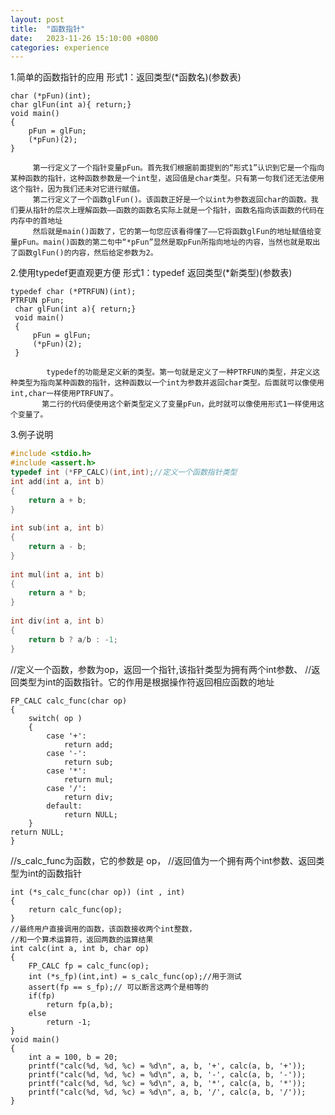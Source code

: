 ```yaml
---
layout: post
title:  "函数指针"
date:   2023-11-26 15:10:00 +0800
categories: experience
---
```

1.简单的函数指针的应用
形式1：返回类型(*函数名)(参数表)
```
char (*pFun)(int);  
char glFun(int a){ return;}
void main()
{
	pFun = glFun;
	(*pFun)(2);
}
```
         第一行定义了一个指针变量pFun。首先我们根据前面提到的“形式1”认识到它是一个指向某种函数的指针，这种函数参数是一个int型，返回值是char类型。只有第一句我们还无法使用这个指针，因为我们还未对它进行赋值。
         第二行定义了一个函数glFun()。该函数正好是一个以int为参数返回char的函数。我们要从指针的层次上理解函数——函数的函数名实际上就是一个指针，函数名指向该函数的代码在内存中的首地址
         然后就是main()函数了，它的第一句您应该看得懂了——它将函数glFun的地址赋值给变量pFun。main()函数的第二句中“*pFun”显然是取pFun所指向地址的内容，当然也就是取出了函数glFun()的内容，然后给定参数为2。
2.使用typedef更直观更方便
形式1：typedef  返回类型(*新类型)(参数表)
```
typedef char (*PTRFUN)(int);
PTRFUN pFun;
 char glFun(int a){ return;}
 void main()
 {
	 pFun = glFun;
	 (*pFun)(2);
 }
```
            typedef的功能是定义新的类型。第一句就是定义了一种PTRFUN的类型，并定义这种类型为指向某种函数的指针，这种函数以一个int为参数并返回char类型。后面就可以像使用int,char一样使用PTRFUN了。
           第二行的代码便使用这个新类型定义了变量pFun，此时就可以像使用形式1一样使用这个变量了。
3.例子说明
```C++
#include <stdio.h>
#include <assert.h>
typedef int (*FP_CALC)(int,int);//定义一个函数指针类型
int add(int a, int b)
{
 	return a + b;
}
 
int sub(int a, int b)
{ 
	return a - b;
}
 
int mul(int a, int b)
{
	return a * b;
}
 
int div(int a, int b)
{ 
	return b ? a/b : -1;
}
```
//定义一个函数，参数为op，返回一个指针,该指针类型为拥有两个int参数、
//返回类型为int的函数指针。它的作用是根据操作符返回相应函数的地址
```
FP_CALC calc_func(char op)
{
	switch( op )
	{
 		case '+':
 		    return add;
 		case '-':
 		    return sub;
 		case '*':
 		    return mul;
 		case '/':
 		    return div;
 		default:
 		    return NULL;
 	}
return NULL;
}
```
//s_calc_func为函数，它的参数是 op，
 //返回值为一个拥有两个int参数、返回类型为int的函数指针
```
int (*s_calc_func(char op)) (int , int)
{
	return calc_func(op);
}
//最终用户直接调用的函数，该函数接收两个int整数，
//和一个算术运算符，返回两数的运算结果
int calc(int a, int b, char op)
{
 	FP_CALC fp = calc_func(op);
	int (*s_fp)(int,int) = s_calc_func(op);//用于测试
	assert(fp == s_fp);// 可以断言这两个是相等的
	if(fp)  
		return fp(a,b);
 	else
 		return -1;
}
void main()
{
 	int a = 100, b = 20;
	printf("calc(%d, %d, %c) = %d\n", a, b, '+', calc(a, b, '+'));
 	printf("calc(%d, %d, %c) = %d\n", a, b, '-', calc(a, b, '-'));
 	printf("calc(%d, %d, %c) = %d\n", a, b, '*', calc(a, b, '*'));
 	printf("calc(%d, %d, %c) = %d\n", a, b, '/', calc(a, b, '/'));
}
```